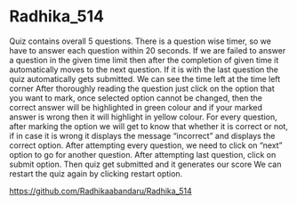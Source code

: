 # Radhika_514
Quiz contains overall 5 questions.
There is a question wise timer, so we have to answer each question within 20 seconds.
If we are failed to answer a question in the given time limit then after the completion of given time it automatically moves to the next question. If it is with the last question the quiz automatically gets submitted.
We can see the time left at the time left corner
After thoroughly reading the question just click on the option that you want to mark, once selected option cannot be changed, then the correct answer will be highlighted in green colour and if your marked answer is wrong then it will highlight in yellow colour.
For every question, after marking the option we will get to know that whether it is correct or not, if in case it is wrong it displays the message “incorrect” and displays the correct option.
After attempting every question, we need to click on “next” option to go for another question.
After attempting last question, click on submit option. Then quiz get submitted and it generates our score
We can restart the quiz again by clicking restart option.


https://github.com/Radhikaabandaru/Radhika_514
